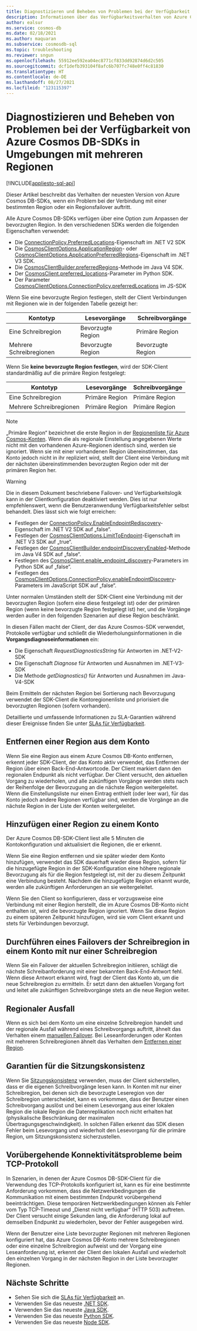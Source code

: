 ```yaml
---
title: Diagnostizieren und Beheben von Problemen bei der Verfügbarkeit von Azure Cosmos DB-SDKs in Umgebungen mit mehreren Regionen
description: Informationen über das Verfügbarkeitsverhalten von Azure Cosmos DB-SDKs in Umgebungen mit mehreren Regionen
author: ealsur
ms.service: cosmos-db
ms.date: 02/18/2021
ms.author: maquaran
ms.subservice: cosmosdb-sql
ms.topic: troubleshooting
ms.reviewer: sngun
ms.openlocfilehash: 55912ee592ea04ec8771cf833dd92874d6d2c505
ms.sourcegitcommit: dcf1defb393104f8afc6b707fc748e0ff4c81830
ms.translationtype: HT
ms.contentlocale: de-DE
ms.lasthandoff: 08/27/2021
ms.locfileid: "123115397"
---
```

# <a name="diagnose-and-troubleshoot-the-availability-of-azure-cosmos-sdks-in-multiregional-environments"></a>Diagnostizieren und Beheben von Problemen bei der Verfügbarkeit von Azure Cosmos DB-SDKs in Umgebungen mit mehreren Regionen
[!INCLUDE[appliesto-sql-api](../includes/appliesto-sql-api.md)]

Dieser Artikel beschreibt das Verhalten der neuesten Version von Azure Cosmos DB-SDKs, wenn ein Problem bei der Verbindung mit einer bestimmten Region oder ein Regionsfailover auftritt.

Alle Azure Cosmos DB-SDKs verfügen über eine Option zum Anpassen der bevorzugten Region. In den verschiedenen SDKs werden die folgenden Eigenschaften verwendet:

* Die [ConnectionPolicy.PreferredLocations](/dotnet/api/microsoft.azure.documents.client.connectionpolicy.preferredlocations)-Eigenschaft im .NET V2 SDK
* Die [CosmosClientOptions.ApplicationRegion](/dotnet/api/microsoft.azure.cosmos.cosmosclientoptions.applicationregion)- oder [CosmosClientOptions.ApplicationPreferredRegions](/dotnet/api/microsoft.azure.cosmos.cosmosclientoptions.applicationpreferredregions)-Eigenschaft im .NET V3 SDK.
* Die [CosmosClientBuilder.preferredRegions](/java/api/com.azure.cosmos.cosmosclientbuilder.preferredregions)-Methode im Java V4 SDK.
* Der [CosmosClient.preferred_locations](/python/api/azure-cosmos/azure.cosmos.cosmos_client.cosmosclient)-Parameter im Python SDK.
* Der Parameter [CosmosClientOptions.ConnectionPolicy.preferredLocations](/javascript/api/@azure/cosmos/connectionpolicy#preferredlocations) im JS-SDK

Wenn Sie eine bevorzugte Region festlegen, stellt der Client Verbindungen mit Regionen wie in der folgenden Tabelle gezeigt her:

|Kontotyp |Lesevorgänge |Schreibvorgänge |
|------------------------|--|--|
| Eine Schreibregion | Bevorzugte Region | Primäre Region  |
| Mehrere Schreibregionen | Bevorzugte Region | Bevorzugte Region  |

Wenn Sie **keine bevorzugte Region festlegen**, wird der SDK-Client standardmäßig auf die primäre Region festgelegt:

|Kontotyp |Lesevorgänge |Schreibvorgänge |
|------------------------|--|--|
| Eine Schreibregion | Primäre Region | Primäre Region |
| Mehrere Schreibregionen | Primäre Region  | Primäre Region  |

> [!NOTE]
> „Primäre Region“ bezeichnet die erste Region in der [Regionenliste für Azure Cosmos-Konten](../distribute-data-globally.md).
> Wenn die als regionale Einstellung angegebenen Werte nicht mit den vorhandenen Azure-Regionen identisch sind, werden sie ignoriert. Wenn sie mit einer vorhandenen Region übereinstimmen, das Konto jedoch nicht in ihr repliziert wird, stellt der Client eine Verbindung mit der nächsten übereinstimmenden bevorzugten Region oder mit der primären Region her.

> [!WARNING]
> Die in diesem Dokument beschriebene Failover- und Verfügbarkeitslogik kann in der Clientkonfiguration deaktiviert werden. Dies ist nur empfehlenswert, wenn die Benutzeranwendung Verfügbarkeitsfehler selbst behandelt. Dies lässt sich wie folgt erreichen:
>
> * Festlegen der [ConnectionPolicy.EnableEndpointRediscovery](/dotnet/api/microsoft.azure.documents.client.connectionpolicy.enableendpointdiscovery)-Eigenschaft im .NET V2 SDK auf „false“.
> * Festlegen der [CosmosClientOptions.LimitToEndpoint](/dotnet/api/microsoft.azure.cosmos.cosmosclientoptions.limittoendpoint)-Eigenschaft im .NET V3 SDK auf „true“.
> * Festlegen der [CosmosClientBuilder.endpointDiscoveryEnabled](/java/api/com.azure.cosmos.cosmosclientbuilder.endpointdiscoveryenabled)-Methode im Java V4 SDK auf „false“.
> * Festlegen des [CosmosClient.enable_endpoint_discovery](/python/api/azure-cosmos/azure.cosmos.cosmos_client.cosmosclient)-Parameters im Python SDK auf „false“.
> * Festlegen des [CosmosClientOptions.ConnectionPolicy.enableEndpointDiscovery](/javascript/api/@azure/cosmos/connectionpolicy#enableEndpointDiscovery)-Parameters im JavaScript SDK auf „false“.

Unter normalen Umständen stellt der SDK-Client eine Verbindung mit der bevorzugten Region (sofern eine diese festgelegt ist) oder der primären Region (wenn keine bevorzugte Region festgelegt ist) her, und die Vorgänge werden außer in den folgenden Szenarien auf diese Region beschränkt.

In diesen Fällen macht der Client, der das Azure Cosmos-SDK verwendet, Protokolle verfügbar und schließt die Wiederholungsinformationen in die **Vorgangsdiagnoseinformationen** ein:

* Die Eigenschaft *RequestDiagnosticsString* für Antworten im .NET-V2-SDK
* Die Eigenschaft *Diagnose* für Antworten und Ausnahmen im .NET-V3-SDK
* Die Methode *getDiagnostics()* für Antworten und Ausnahmen im Java-V4-SDK

Beim Ermitteln der nächsten Region bei Sortierung nach Bevorzugung verwendet der SDK-Client die Kontoregionenliste und priorisiert die bevorzugten Regionen (sofern vorhanden).

Detaillierte und umfassende Informationen zu SLA-Garantien während dieser Ereignisse finden Sie unter [SLAs für Verfügbarkeit](../high-availability.md#slas-for-availability).

## <a name="removing-a-region-from-the-account"></a><a id="remove-region"></a>Entfernen einer Region aus dem Konto

Wenn Sie eine Region aus einem Azure Cosmos DB-Konto entfernen, erkennt jeder SDK-Client, der das Konto aktiv verwendet, das Entfernen der Region über einen Back-End-Antwortcode. Der Client markiert dann den regionalen Endpunkt als nicht verfügbar. Der Client versucht, den aktuellen Vorgang zu wiederholen, und alle zukünftigen Vorgänge werden stets nach der Reihenfolge der Bevorzugung an die nächste Region weitergeleitet. Wenn die Einstellungsliste nur einen Eintrag enthielt (oder leer war), für das Konto jedoch andere Regionen verfügbar sind, werden die Vorgänge an die nächste Region in der Liste der Konten weitergeleitet.

## <a name="adding-a-region-to-an-account"></a>Hinzufügen einer Region zu einem Konto

Der Azure Cosmos DB-SDK-Client liest alle 5 Minuten die Kontokonfiguration und aktualisiert die Regionen, die er erkennt.

Wenn Sie eine Region entfernen und sie später wieder dem Konto hinzufügen, verwendet das SDK dauerhaft wieder diese Region, sofern für die hinzugefügte Region in der SDK-Konfiguration eine höhere regionale Bevorzugung als für die Region festgelegt ist, mit der zu diesem Zeitpunkt eine Verbindung besteht. Nachdem die hinzugefügte Region erkannt wurde, werden alle zukünftigen Anforderungen an sie weitergeleitet.

Wenn Sie den Client so konfigurieren, dass er vorzugsweise eine Verbindung mit einer Region herstellt, die im Azure Cosmos DB-Konto nicht enthalten ist, wird die bevorzugte Region ignoriert. Wenn Sie diese Region zu einem späteren Zeitpunkt hinzufügen, wird sie vom Client erkannt und stets für Verbindungen bevorzugt.

## <a name="fail-over-the-write-region-in-a-single-write-region-account"></a><a id="manual-failover-single-region"></a>Durchführen eines Failovers der Schreibregion in einem Konto mit nur einer Schreibregion

Wenn Sie ein Failover der aktuellen Schreibregion initiieren, schlägt die nächste Schreibanforderung mit einer bekannten Back-End-Antwort fehl. Wenn diese Antwort erkannt wird, fragt der Client das Konto ab, um die neue Schreibregion zu ermitteln. Er setzt dann den aktuellen Vorgang fort und leitet alle zukünftigen Schreibvorgänge stets an die neue Region weiter.

## <a name="regional-outage"></a>Regionaler Ausfall

Wenn es sich bei dem Konto um eine einzelne Schreibregion handelt und der regionale Ausfall während eines Schreibvorgangs auftritt, ähnelt das Verhalten einem [manuellen Failover](#manual-failover-single-region). Bei Leseanforderungen oder Konten mit mehreren Schreibregionen ähnelt das Verhalten dem [Entfernen einer Region](#remove-region).

## <a name="session-consistency-guarantees"></a>Garantien für die Sitzungskonsistenz

Wenn Sie [Sitzungskonsistenz](../consistency-levels.md#guarantees-associated-with-consistency-levels) verwenden, muss der Client sicherstellen, dass er die eigenen Schreibvorgänge lesen kann. In Konten mit nur einer Schreibregion, bei denen sich die bevorzugte Leseregion von der Schreibregion unterscheidet, kann es vorkommen, dass der Benutzer einen Schreibvorgang auslöst und bei einem Lesevorgang aus einer lokalen Region die lokale Region die Datenreplikation noch nicht erhalten hat (physikalische Beschränkung der maximalen Übertragungsgeschwindigkeit). In solchen Fällen erkennt das SDK diesen Fehler beim Lesevorgang und wiederholt den Lesevorgang für die primäre Region, um Sitzungskonsistenz sicherzustellen.

## <a name="transient-connectivity-issues-on-tcp-protocol"></a>Vorübergehende Konnektivitätsprobleme beim TCP-Protokoll

In Szenarien, in denen der Azure Cosmos DB-SDK-Client für die Verwendung des TCP-Protokolls konfiguriert ist, kann es für eine bestimmte Anforderung vorkommen, dass die Netzwerkbedingungen die Kommunikation mit einem bestimmten Endpunkt vorübergehend beeinträchtigen. Diese temporären Netzwerkbedingungen können als Fehler vom Typ TCP-Timeout und „Dienst nicht verfügbar“ (HTTP 503) auftreten. Der Client versucht einige Sekunden lang, die Anforderung lokal auf demselben Endpunkt zu wiederholen, bevor der Fehler ausgegeben wird.

Wenn der Benutzer eine Liste bevorzugter Regionen mit mehreren Regionen konfiguriert hat, das Azure Cosmos DB-Konto mehrere Schreibregionen oder eine einzelne Schreibregion aufweist und der Vorgang eine Leseanforderung ist, erkennt der Client den lokalen Ausfall und wiederholt den einzelnen Vorgang in der nächsten Region in der Liste bevorzugter Regionen.

## <a name="next-steps"></a>Nächste Schritte

* Sehen Sie sich die [SLAs für Verfügbarkeit](../high-availability.md#slas-for-availability) an.
* Verwenden Sie das neueste [.NET SDK](sql-api-sdk-dotnet-standard.md).
* Verwenden Sie das neueste [Java SDK](sql-api-sdk-java-v4.md).
* Verwenden Sie das neueste [Python SDK](sql-api-sdk-python.md).
* Verwenden Sie das neueste [Node SDK](sql-api-sdk-node.md).
